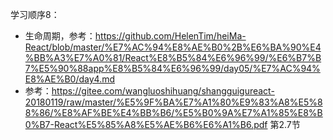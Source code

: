 学习顺序8：
  - 生命周期，参考：https://github.com/HelenTim/heiMa-React/blob/master/%E7%AC%94%E8%AE%B0%2B%E6%BA%90%E4%BB%A3%E7%A0%81/React%E8%B5%84%E6%96%99/%E6%B7%B7%E5%90%88app%E8%B5%84%E6%96%99/day05/%E7%AC%94%E8%AE%B0/day4.md  
  - 参考：https://gitee.com/wangluoshihuang/shangguigureact-20180119/raw/master/%E5%9F%BA%E7%A1%80%E9%83%A8%E5%88%86/%E8%AF%BE%E4%BB%B6/%E5%B0%9A%E7%A1%85%E8%B0%B7-React%E5%85%A8%E5%AE%B6%E6%A1%B6.pdf   第2.7节   
  
